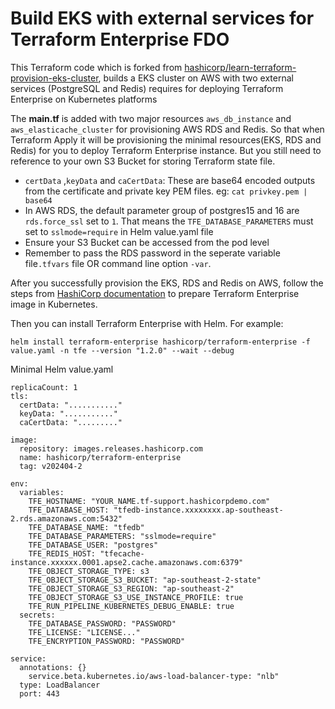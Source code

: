 # Build EKS with external services for Terraform Enterprise FDO

This Terraform code which is forked from [hashicorp/learn-terraform-provision-eks-cluster](https://github.com/hashicorp/learn-terraform-provision-eks-cluster), builds a EKS cluster on AWS with two external services (PostgreSQL and Redis) requires for deploying Terraform Enterprise on Kubernetes platforms

The **main.tf** is added with two major resources `aws_db_instance` and `aws_elasticache_cluster` for provisioning AWS RDS and Redis.  So that when Terraform Apply it will be provisioning the minimal resources(EKS, RDS and Redis) for you to deploy Terraform Enterprise instance.  But you still need to reference to your own S3 Bucket for storing Terraform state file.

* `certData` ,`keyData` and `caCertData`: These are base64 encoded outputs from the certificate and private key PEM files. eg: `cat privkey.pem | base64`
* In AWS RDS, the default parameter group of postgres15 and 16 are `rds.force_ssl` set to `1`. That means the `TFE_DATABASE_PARAMETERS` must set to `sslmode=require` in Helm value.yaml file
* Ensure your S3 Bucket can be accessed from the pod level
* Remember to pass the RDS password in the seperate variable file`.tfvars` file OR command line option `-var`.

After you successfully provision the EKS, RDS and Redis on AWS, follow the steps from [HashiCorp documentation](https://developer.hashicorp.com/terraform/enterprise/flexible-deployments/install/kubernetes/install#2-pull-image) to prepare Terraform Enterprise image in Kubernetes. 

Then you can install Terraform Enterprise with Helm.
For example:
```
helm install terraform-enterprise hashicorp/terraform-enterprise -f value.yaml -n tfe --version "1.2.0" --wait --debug
```

Minimal Helm value.yaml
```
replicaCount: 1
tls:
  certData: "..........."
  keyData: "..........."
  caCertData: "........."

image:
  repository: images.releases.hashicorp.com
  name: hashicorp/terraform-enterprise
  tag: v202404-2

env:
  variables:
    TFE_HOSTNAME: "YOUR_NAME.tf-support.hashicorpdemo.com"
    TFE_DATABASE_HOST: "tfedb-instance.xxxxxxxx.ap-southeast-2.rds.amazonaws.com:5432"
    TFE_DATABASE_NAME: "tfedb"
    TFE_DATABASE_PARAMETERS: "sslmode=require"
    TFE_DATABASE_USER: "postgres"
    TFE_REDIS_HOST: "tfecache-instance.xxxxxx.0001.apse2.cache.amazonaws.com:6379"
    TFE_OBJECT_STORAGE_TYPE: s3
    TFE_OBJECT_STORAGE_S3_BUCKET: "ap-southeast-2-state"
    TFE_OBJECT_STORAGE_S3_REGION: "ap-southeast-2"
    TFE_OBJECT_STORAGE_S3_USE_INSTANCE_PROFILE: true
    TFE_RUN_PIPELINE_KUBERNETES_DEBUG_ENABLE: true
  secrets:
    TFE_DATABASE_PASSWORD: "PASSWORD"
    TFE_LICENSE: "LICENSE..."
    TFE_ENCRYPTION_PASSWORD: "PASSWORD"

service:
  annotations: {}
    service.beta.kubernetes.io/aws-load-balancer-type: "nlb"
  type: LoadBalancer
  port: 443
```
